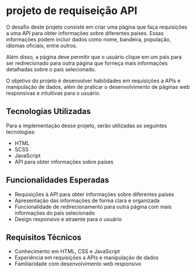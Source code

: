 # projeto de requiseição API
O desafio deste projeto consiste em criar uma página que faça requisições a uma API para obter informações sobre diferentes países. Essas informações podem incluir dados como nome, bandeira, população, idiomas oficiais, entre outros.

Além disso, a página deve permitir que o usuário clique em um país para ser redirecionado para outra página que forneça mais informações detalhadas sobre o país selecionado.

O objetivo do projeto é desenvolver habilidades em requisições a APIs e manipulação de dados, além de praticar o desenvolvimento de páginas web responsivas e intuitivas para o usuário.

## Tecnologias Utilizadas
Para a implementação desse projeto, serão utilizadas as seguintes tecnologias:

- HTML
- SCSS
- JavaScript
- API para obter informações sobre países

## Funcionalidades Esperadas
- Requisições à API para obter informações sobre diferentes países
- Apresentação das informações de forma clara e organizada
- Funcionalidade de redirecionamento para outra página com mais informações do país selecionado
- Design responsivo e atraente para o usuário

## Requisitos Técnicos
- Conhecimento em HTML, CSS e JavaScript
- Experiência em requisições a APIs e manipulação de dados
- Familiaridade com desenvolvimento web responsivo

